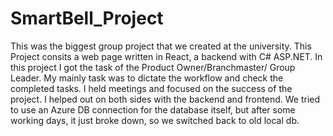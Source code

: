 # SmartBell_Project
This was the biggest group project that we created at the university.
This Project consits a web page written in React, a backend with C# ASP.NET.
In this project I got the task of the Product Owner/Branchmaster/ Group Leader. My mainly task was to dictate the workflow and check the completed tasks. I held meetings and focused on the success of the project.
I helped out on both sides with the backend and frontend. 
We tried to use an Azure DB connection for the database itself, but after some working days, it just broke down, so we switched back to old local db. 
